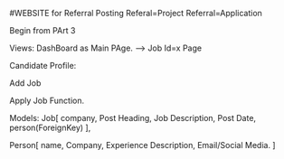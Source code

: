#WEBSITE for Referral Posting
Referal=Project
Referral=Application

Begin from PArt 3


Views:
DashBoard as Main PAge. --> Job Id=x Page

Candidate Profile:

Add Job

Apply Job Function.

Models:
Job[
    company,
    Post Heading,
    Job Description,
    Post Date,
    person(ForeignKey)
],

Person[
    name,
    Company,
    Experience Description,
    Email/Social Media.
]


